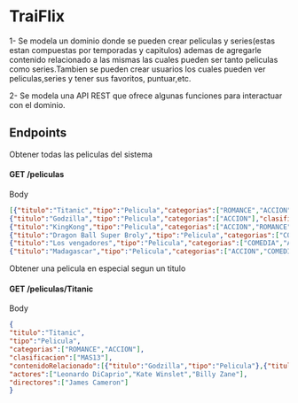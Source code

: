 # TraiFlix

 1- Se modela un dominio donde se pueden  crear peliculas y series(estas estan compuestas por temporadas y capitulos) ademas de agregarle contenido relacionado a las mismas las cuales pueden ser tanto peliculas como series.Tambien se pueden crear usuarios los cuales pueden ver peliculas,series y tener sus favoritos, puntuar,etc.
 
 2- Se modela una API REST que ofrece algunas funciones para interactuar con el dominio.  


## Endpoints 

Obtener todas las peliculas del sistema

#### GET /peliculas

Body

```json
[{"titulo":"Titanic","tipo":"Pelicula","categorias":["ROMANCE","ACCION"],"clasificacion":["MAS13"],"contenidoRelacionado":[{"titulo":"Godzilla","tipo":"Pelicula"},{"titulo":"Madagascar","tipo":"Pelicula"}]},
{"titulo":"Godzilla","tipo":"Pelicula","categorias":["ACCION"],"clasificacion":["ATP"],"contenidoRelacionado":[{"titulo":"KingKong","tipo":"Pelicula"},{"titulo":"Dragon Ball Super Broly","tipo":"Pelicula"}]},
{"titulo":"KingKong","tipo":"Pelicula","categorias":["ACCION","ROMANCE"],"clasificacion":["MAS13"],"contenidoRelacionado":[{"titulo":"Dragon Ball Super Broly","tipo":"Pelicula"},{"titulo":"Godzilla","tipo":"Pelicula"}]},
{"titulo":"Dragon Ball Super Broly","tipo":"Pelicula","categorias":["COMEDIA","ACCION"],"clasificacion":["ATP"],"contenidoRelacionado":[{"titulo":"Madagascar","tipo":"Pelicula"}]},
{"titulo":"Los vengadores","tipo":"Pelicula","categorias":["COMEDIA","ACCION"],"clasificacion":["ATP"],"contenidoRelacionado":[{"titulo":"Titanic","tipo":"Pelicula"},{"titulo":"KingKong","tipo":"Pelicula"}]},
{"titulo":"Madagascar","tipo":"Pelicula","categorias":["ACCION","COMEDIA"],"clasificacion":["ATP"],"contenidoRelacionado":[{"titulo":"Dragon Ball Super Broly","tipo":"Pelicula"}]}]
```

Obtener una pelicula en especial segun un titulo

#### GET /peliculas/Titanic

Body

```json
{
"titulo":"Titanic",
"tipo":"Pelicula",
"categorias":["ROMANCE","ACCION"],
"clasificacion":["MAS13"],
"contenidoRelacionado":[{"titulo":"Godzilla","tipo":"Pelicula"},{"titulo":"Madagascar","tipo":"Pelicula"}],
"actores":["Leonardo DiCaprio","Kate Winslet","Billy Zane"],
"directores":["James Cameron"]
}
```



